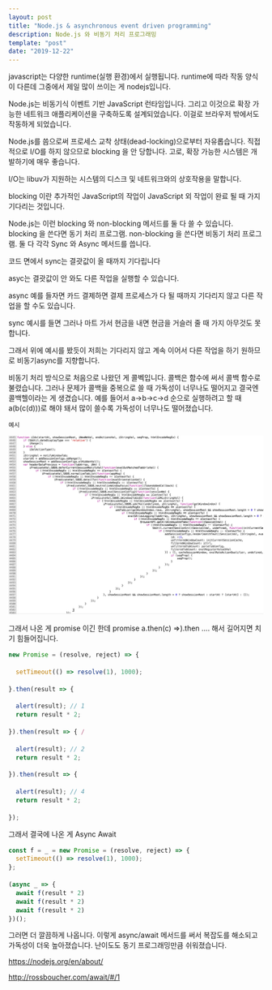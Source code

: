 ```yaml
---
layout: post
title: "Node.js & asynchronous event driven programming"
description: Node.js 와 비동기 처리 프로그래밍
template: "post"
date: "2019-12-22"
---
```


javascript는 다양한 runtime(실행 환경)에서 실행됩니다. runtime에 따라 작동 양식이 다른데 그중에서 제일 많이 쓰이는 게 nodejs입니다.

Node.js는 비동기식 이벤트 기반 JavaScript 런타임입니다. 그리고 이것으로 확장 가능한 네트워크 애플리케이션을 구축하도록 설계되었습니다. 이걸로  브라우저 밖에서도 작동하게 되었습니다.

Node.js를 씀으로써 프로세스 교착 상태(dead-locking)으로부터 자유롭습니다. 직접적으로 I/O를 하지 않으므로 blocking 을 안 당합니다. 고로, 확장 가능한 시스템은 개발하기에 매우 좋습니다.

I/O는 libuv가 지원하는 시스템의 디스크 및 네트워크와의 상호작용을 말합니다.

blocking 이란 추가적인 JavaScript의 작업이 JavaScript 외 작업이 완료 될 때 가지 기다리는 것입니다.

Node.js는 이런 blocking 와 non-blocking 메서드를 둘 다 쓸 수 있습니다. blocking 을 쓴다면 동기 처리 프로그램. non-blocking 을 쓴다면 비동기 처리 프로그램. 둘 다 각각 Sync 와 Async 메서드를 씁니다.

코드 면에서 sync는 결괏값이 올 때까지 기다립니다

asyc는 결괏값이 안 와도 다른 작업을 실행할 수 있습니다.

async 예를 들자면 카드 결제하면 결제 프로세스가 다 될 때까지 기다리지 않고 다른 작업을 할 수도 있습니다.

sync 예시를 들면 그러나 마트 가서 현금을 내면 현금을 거슬러 줄 때 가지 아무것도 못합니다.

그래서 위에 예시를 봤듯이 저희는 기다리지 않고 계속 이어서 다른 작업을 하기 원하므로 비동기async를 지향합니다.

비동기 처리 방식으로 처음으로 나왔던 게 콜벡입니다.
콜백은 함수에 써서 콜백 함수로 불렸습니다. 그러나 문제가 콜백을 중복으로 쓸 때 가독성이 너무나도 떨어지고 결국엔 콜백헬이라는 게 생겼습니다.
예를 들어서 a->b->c->d 순으로 실행하려고 할 때 a(b(c(d)))로 해야 돼서 많이 쓸수록 가독성이 너무나도 떨어졌습니다.

`예시`
<p><img src="/img/webpack/callback.png" alt="callBackHell"/></p>

그래서 나온 게 promise 이긴 한데
promise a.then(c) =>).then .... 해서 길어지면 치기 힘들어집니다.

```javascript
new Promise = (resolve, reject) => {

  setTimeout(() => resolve(1), 1000);

}.then(result => { 

  alert(result); // 1
  return result * 2;

}).then(result => { /

  alert(result); // 2
  return result * 2;

}).then(result => {

  alert(result); // 4
  return result * 2;

});
```

그래서 결국에 나온 게 Async Await

```javascript
const f = _ = new Promise = (resolve, reject) => {
  setTimeout(() => resolve(1), 1000); 
};

(async _ => { 
  await f(result * 2)  
  await f(result * 2)
  await f(result * 2)
})();
```

그러면 더 깔끔하게 나옵니다. 이렇게 async/await 메서드를 써서 복잡도를 해소되고 가독성이 더욱 높아졌습니다. 난이도도 동기 프로그래밍만큼 쉬워졌습니다.

<https://nodejs.org/en/about/>

<http://rossboucher.com/await/#/1>